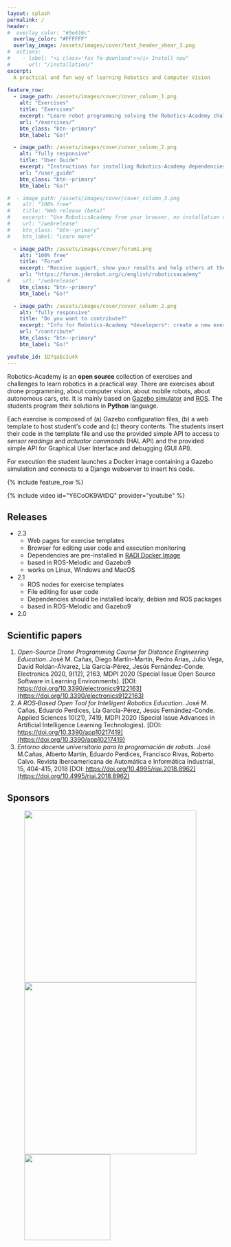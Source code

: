 ```yaml
---
layout: splash
permalink: /
header:
#  overlay_color: "#5e616c"
  overlay_color: "#FFFFFF"
  overlay_image: /assets/images/cover/test_header_shear_3.png
#  actions:
#    - label: "<i class='fas fa-download'></i> Install now"
#      url: "/installation/"
excerpt: 
  A practical and fun way of learning Robotics and Computer Vision
  
feature_row:
  - image_path: /assets/images/cover/cover_column_1.png
    alt: "Exercises"
    title: "Exercises"
    excerpt: "Learn robot programming solving the Robotics-Academy challenges"
    url: "/exercises/"
    btn_class: "btn--primary"
    btn_label: "Go!"

  - image_path: /assets/images/cover/cover_column_2.png
    alt: "fully responsive"
    title: "User Guide"
    excerpt: "Instructions for installing Robotics-Academy dependencies (ROS, Gazebo, assets...)"
    url: "/user_guide"
    btn_class: "btn--primary"
    btn_label: "Go!"

#  - image_path: /assets/images/cover/cover_column_3.png
#    alt: "100% free"
#    title: "Web release (beta)"
#    excerpt: "Use RoboticsAcademy from your browser, no installation required"
#    url: "/webrelease"
#    btn_class: "btn--primary"
#    btn_label: "Learn more"

  - image_path: /assets/images/cover/forum1.png
    alt: "100% free"
    title: "Forum"
    excerpt: "Receive support, show your results and help others at the community forum"
    url: "https://forum.jderobot.org/c/english/roboticsacademy"
#    url: "/webrelease"
    btn_class: "btn--primary"
    btn_label: "Go!"

  - image_path: /assets/images/cover/cover_column_2.png
    alt: "fully responsive"
    title: "Do you want to contribute?"
    excerpt: "Info for Robotics-Academy *developers*: create a new exercise, improve documentation, fix bugs.... Contributors are welcome!"
    url: "/contribute"
    btn_class: "btn--primary"
    btn_label: "Go!"

youTube_id: ID7qaEcIu4k
---
```



Robotics-Academy is an **open source** collection of exercises and challenges to learn robotics in a practical way.
There are exercises about drone programming, about computer vision, about mobile robots, about autonomous cars, etc. 
It is mainly based on [Gazebo simulator](http://gazebosim.org) and [ROS](https://www.ros.org). The students program their solutions in **Python** language.

Each exercise is composed of (a) Gazebo configuration files, (b) a web template to host student's code and (c) theory contents. The students insert their code in the template file and use the provided simple API to access to _sensor readings_ and _actuator commands_ (HAL API) and the provided simple API for Graphical User Interface and debugging (GUI API).

For execution the student launches a Docker image containing a Gazebo simulation and connects to a Django webserver to insert his code.

{% include feature_row %}

{% include video id="Y6CoOK9WtDQ" provider="youtube" %}

## Releases

* 2.3
    + Web pages for exercise templates
    + Browser for editing user code and execution monitoring
    + Dependencies are pre-installed in [RADI Docker Image](https://hub.docker.com/r/jderobot/robotics-academy/tags)
    + based in ROS-Melodic and Gazebo9
    + works on Linux, Windows and MacOS
* 2.1
    + ROS nodes for exercise templates
    + File editing for user code
    + Dependencies should be installed locally, debian and ROS packages
    + based in ROS-Melodic and Gazebo9
* 2.0

## Scientific papers

1. *Open-Source Drone Programming Course for Distance Engineering Education*. José M. Cañas, Diego Martín-Martín, Pedro Arias, Julio Vega, David Roldán-Álvarez, Lía García-Pérez, Jesús Fernández-Conde. Electronics 2020, 9(12), 2163, MDPI 2020 (Special Issue Open Source Software in Learning Environments). [DOI: https://doi.org/10.3390/electronics9122163](https://doi.org/10.3390/electronics9122163)
2. *A ROS‐Based Open Tool for Intelligent Robotics Education*. José M. Cañas, Eduardo Perdices, Lía García-Pérez, Jesús Fernández-Conde. Applied Sciences 10(21), 7419, MDPI 2020 (Special Issue Advances in Artificial Intelligence Learning Technologies). [DOI: https://doi.org/10.3390/app10217419](https://doi.org/10.3390/app10217419)
3. *Entorno docente universitario para la programación de robots*. José M.Cañas, Alberto Martín, Eduardo Perdices, Francisco Rivas, Roberto Calvo. Revista Iberoamericana de Automática e Informática Industrial, 15, 404-415, 2018 [DOI: https://doi.org/10.4995/riai.2018.8962](https://doi.org/10.4995/riai.2018.8962)

## Sponsors

<figure class="third">
    <a href="https://www.urjc.es/" target="_blank"><img src="{{ site.url }}{{ site.baseurl }}/assets/images/cover/logoURJC.jpg" style="width:400px;"></a>
    <a href="https://github.com/RoboticsLabURJC" target="_blank"><img src="{{ site.url }}{{ site.baseurl }}/assets/images/cover/peloto.png" style="width:400px;"></a>
    <a href="https://summerofcode.withgoogle.com" target="_blank"><img src="{{ site.url }}{{ site.baseurl }}/assets/images/cover/gsoc.png" style="width:200px;"></a>
</figure>
